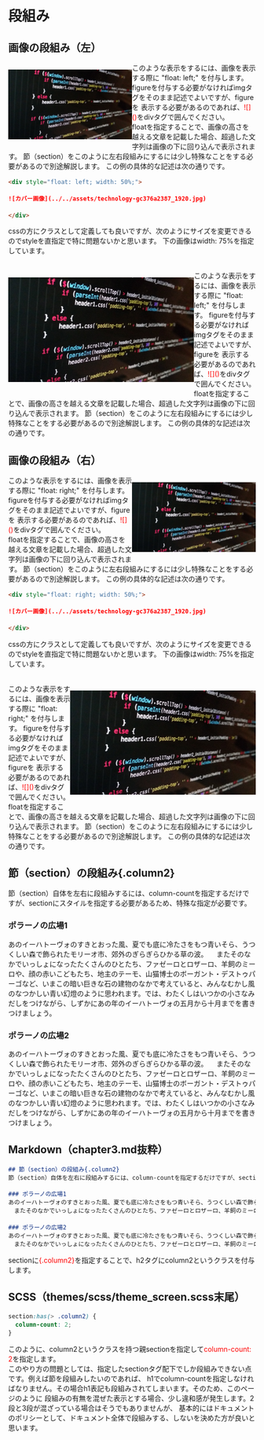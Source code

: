 # 段組み
## 画像の段組み（左）

<div style="float: left; width: 50%;">

![カバー画像](../../assets/technology-gc376a2387_1920.jpg)

</div>

このような表示をするには、画像を表示する際に "float: left;" を付与します。
figureを付与する必要がなければimgタグをそのまま記述でよいですが、figureを
表示する必要があるのであれば、<font color=red>&excl;&lbrack;&rbrack;&lpar;&rpar;</font>をdivタグで囲んでください。  
floatを指定することで、画像の高さを越える文章を記載した場合、超過した文字列は画像の下に回り込んで表示されます。
節（section）をこのように左右段組みにするには少し特殊なことをする必要があるので別途解説します。
この例の具体的な記述は次の通りです。

```markdown
<div style="float: left; width: 50%;">

![カバー画像](../../assets/technology-gc376a2387_1920.jpg)

</div>
```

cssの方にクラスとして定義しても良いですが、次のようにサイズを変更できるのでstyleを直指定で特に問題ないかと思います。
下の画像はwidth: 75%を指定しています。<br><br>

<div style="float: left; width: 75%;">

![カバー画像](../../assets/technology-gc376a2387_1920.jpg)

</div>

このような表示をするには、画像を表示する際に "float: left;" を付与します。
figureを付与する必要がなければimgタグをそのまま記述でよいですが、figureを
表示する必要があるのであれば、<font color=red>&excl;&lbrack;&rbrack;&lpar;&rpar;</font>をdivタグで囲んでください。  
floatを指定することで、画像の高さを越える文章を記載した場合、超過した文字列は画像の下に回り込んで表示されます。
節（section）をこのように左右段組みにするには少し特殊なことをする必要があるので別途解説します。
この例の具体的な記述は次の通りです。

## 画像の段組み（右）

<div style="float: right; width: 50%;">

![カバー画像](../../assets/technology-gc376a2387_1920.jpg)

</div>

このような表示をするには、画像を表示する際に "float: right;" を付与します。
figureを付与する必要がなければimgタグをそのまま記述でよいですが、figureを
表示する必要があるのであれば、<font color=red>&excl;&lbrack;&rbrack;&lpar;&rpar;</font>をdivタグで囲んでください。  
floatを指定することで、画像の高さを越える文章を記載した場合、超過した文字列は画像の下に回り込んで表示されます。
節（section）をこのように左右段組みにするには少し特殊なことをする必要があるので別途解説します。
この例の具体的な記述は次の通りです。

```markdown
<div style="float: right; width: 50%;">

![カバー画像](../../assets/technology-gc376a2387_1920.jpg)

</div>
```

cssの方にクラスとして定義しても良いですが、次のようにサイズを変更できるのでstyleを直指定で特に問題ないかと思います。
下の画像はwidth: 75%を指定しています。  <br><br>

<div style="float: right; width: 75%;">

![カバー画像](../../assets/technology-gc376a2387_1920.jpg)

</div>

このような表示をするには、画像を表示する際に "float: right;" を付与します。
figureを付与する必要がなければimgタグをそのまま記述でよいですが、figureを
表示する必要があるのであれば、<font color=red>&excl;&lbrack;&rbrack;&lpar;&rpar;</font>をdivタグで囲んでください。  
floatを指定することで、画像の高さを越える文章を記載した場合、超過した文字列は画像の下に回り込んで表示されます。
節（section）をこのように左右段組みにするには少し特殊なことをする必要があるので別途解説します。
この例の具体的な記述は次の通りです。

<div style="break-after: page;"></div>

## 節（section）の段組み{.column2}
節（section）自体を左右に段組みするには、column-countを指定するだけですが、sectionにスタイルを指定する必要があるため、特殊な指定が必要です。

### ポラーノの広場1
あのイーハトーヴォのすきとおった風、夏でも底に冷たさをもつ青いそら、うつくしい森で飾られたモリーオ市、郊外のぎらぎらひかる草の波。
　またそのなかでいっしょになったたくさんのひとたち、ファゼーロとロザーロ、羊飼のミーロや、顔の赤いこどもたち、地主のテーモ、山猫博士のボーガント・デストゥパーゴなど、いまこの暗い巨きな石の建物のなかで考えていると、みんなむかし風のなつかしい青い幻燈のように思われます。では、わたくしはいつかの小さなみだしをつけながら、しずかにあの年のイーハトーヴォの五月から十月までを書きつけましょう。

### ポラーノの広場2
あのイーハトーヴォのすきとおった風、夏でも底に冷たさをもつ青いそら、うつくしい森で飾られたモリーオ市、郊外のぎらぎらひかる草の波。
　またそのなかでいっしょになったたくさんのひとたち、ファゼーロとロザーロ、羊飼のミーロや、顔の赤いこどもたち、地主のテーモ、山猫博士のボーガント・デストゥパーゴなど、いまこの暗い巨きな石の建物のなかで考えていると、みんなむかし風のなつかしい青い幻燈のように思われます。では、わたくしはいつかの小さなみだしをつけながら、しずかにあの年のイーハトーヴォの五月から十月までを書きつけましょう。

## Markdown（chapter3.md抜粋）
```markdown
## 節（section）の段組み{.column2}
節（section）自体を左右に段組みするには、column-countを指定するだけですが、sectionにスタイルを指定する必要があるため、特殊な指定が必要です。

### ポラーノの広場1
あのイーハトーヴォのすきとおった風、夏でも底に冷たさをもつ青いそら、うつくしい森で飾られたモリーオ市、郊外のぎらぎらひかる草の波。
　またそのなかでいっしょになったたくさんのひとたち、ファゼーロとロザーロ、羊飼のミーロや、顔の赤いこどもたち、地主のテーモ、山猫博士のボーガント・デストゥパーゴなど、いまこの暗い巨きな石の建物のなかで考えていると、みんなむかし風のなつかしい青い幻燈のように思われます。では、わたくしはいつかの小さなみだしをつけながら、しずかにあの年のイーハトーヴォの五月から十月までを書きつけましょう。

### ポラーノの広場2
あのイーハトーヴォのすきとおった風、夏でも底に冷たさをもつ青いそら、うつくしい森で飾られたモリーオ市、郊外のぎらぎらひかる草の波。
　またそのなかでいっしょになったたくさんのひとたち、ファゼーロとロザーロ、羊飼のミーロや、顔の赤いこどもたち、地主のテーモ、山猫博士のボーガント・デストゥパーゴなど、いまこの暗い巨きな石の建物のなかで考えていると、みんなむかし風のなつかしい青い幻燈のように思われます。では、わたくしはいつかの小さなみだしをつけながら、しずかにあの年のイーハトーヴォの五月から十月までを書きつけましょう。
```
sectionに<font color=red>{.column2}</font>を指定することで、h2タグにcolumn2というクラスを付与します。


## SCSS（themes/scss/theme_screen.scss末尾）
```scss
section:has(> .column2) {
  column-count: 2;
}
```
このように、column2というクラスを持つ親sectionを指定して<font color=red>column-count: 2</font>を指定します。  
このやり方の問題としては、指定したsectionタグ配下でしか段組みできない点です。例えば節を段組みしたいのであれば、
h1でcolumn-countを指定しなければなりません。その場合h1表記も段組みされてしまいます。そのため、このページのように
段組みの有無を混ぜた表示とする場合、少し違和感が発生します。2段と3段が混ざっている場合はそうでもありませんが、
基本的にはドキュメントのポリシーとして、ドキュメント全体で段組みする、しないを決めた方が良いと思います。
